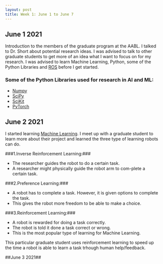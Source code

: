 ```yaml
---
layout: post
title: Week 1: June 1 to June 7
---
```


## June 1 2021 ##

Introduction to the members of the graduate program at the AABL. I talked to Dr. Short about potential research ideas. I was advised to talk to other graduate students to get more of an idea what I want to focus on for my research. I was advised to learn Machine Learning, Python, some of the Python Libraries and [ROS](http://wiki.ros.org/ROS/Tutorials) before I get started.

### Some of the Python Libraries used for research in AI and ML:
* [Numpy](https://numpy.org/learn/)
* [SciPy](https://www.scipy.org/)
* [SciKit](https://scikit-learn.org/stable/)
* [PyTorch](https://pytorch.org/)

## June 2 2021 ##
I started learning [Machine Learning](https://www.coursera.org/learn/machine-learning/home). I meet up with a graduate student to learn more about their project and learned the three type of learning robots can do.

###1.Inverse Reinforcement Learning:###
  * The researcher guides the robot to do a certain task.
  * A researcher might physically guide the robot arm to com-plete a certain task.
 
###2.Preference Learning:###
  * A robot has to complete a task. However, it is given options to complete the task.
  * This gives the robot more freedom to be able to make a choice.
 
###3.Reinforcement Learning:###
  * A robot is rewarded for doing a task correctly.
  * The robot is told it done a task correct or wrong.
  * This is the most popular type of learning for Machine Learning.

This particular graduate student uses reinforcement learning to speed up the time a robot is able to learn a task trhough human help/feedback.

##June 3 2021##


